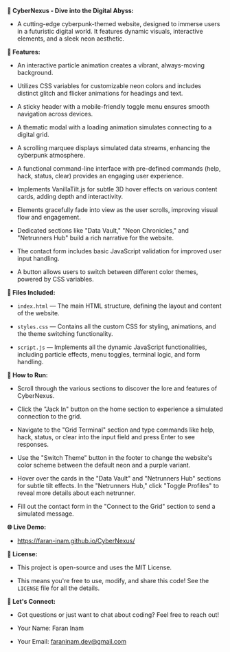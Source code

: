 __🌌 CyberNexus - Dive into the Digital Abyss:__

- A cutting-edge cyberpunk-themed website, designed to immerse users in a futuristic digital world. It features dynamic visuals, interactive elements, and a sleek neon aesthetic.

__🌟 Features:__

- An interactive particle animation creates a vibrant, always-moving background.

- Utilizes CSS variables for customizable neon colors and includes distinct glitch and flicker animations for headings and text.

- A sticky header with a mobile-friendly toggle menu ensures smooth navigation across devices.

- A thematic modal with a loading animation simulates connecting to a digital grid.

- A scrolling marquee displays simulated data streams, enhancing the cyberpunk atmosphere.

- A functional command-line interface with pre-defined commands (help, hack, status, clear) provides an engaging user experience.

- Implements VanillaTilt.js for subtle 3D hover effects on various content cards, adding depth and interactivity.

- Elements gracefully fade into view as the user scrolls, improving visual flow and engagement.

- Dedicated sections like "Data Vault," "Neon Chronicles," and "Netrunners Hub" build a rich narrative for the website.

- The contact form includes basic JavaScript validation for improved user input handling.

- A button allows users to switch between different color themes, powered by CSS variables.

__📁 Files Included:__

- `index.html` — The main HTML structure, defining the layout and content of the website.

- `styles.css` — Contains all the custom CSS for styling, animations, and the theme switching functionality.

- `script.js` — Implements all the dynamic JavaScript functionalities, including particle effects, menu toggles, terminal logic, and form handling.

__🚀 How to Run:__

- Scroll through the various sections to discover the lore and features of CyberNexus.

- Click the "Jack In" button on the home section to experience a simulated connection to the grid.

- Navigate to the "Grid Terminal" section and type commands like help, hack, status, or clear into the input field and press Enter to see responses.

- Use the "Switch Theme" button in the footer to change the website's color scheme between the default neon and a purple variant.

- Hover over the cards in the "Data Vault" and "Netrunners Hub" sections for subtle tilt effects. In the "Netrunners Hub," click "Toggle Profiles" to reveal more details about each netrunner.

- Fill out the contact form in the "Connect to the Grid" section to send a simulated message.

__🌐 Live Demo:__

- https://faran-inam.github.io/CyberNexus/

__📄 License:__

- This project is open-source and uses the MIT License.

- This means you're free to use, modify, and share this code! See the `LICENSE` file for all the details.

__📧 Let's Connect:__

- Got questions or just want to chat about coding? Feel free to reach out!

- Your Name: Faran Inam

- Your Email: faraninam.dev@gmail.com
